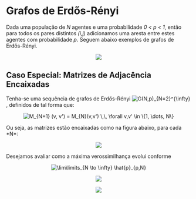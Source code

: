 # Grafos de Erdős-Rényi

Dada uma população de *N* agentes e uma probabilidade *0 < p < 1*, então para todos os pares distintos *(i,j)*  adicionamos uma aresta entre estes agentes com probabilidade *p*. Seguem abaixo exemplos de grafos de Erdős-Rényi. 

<p align = "center">
	<img src = "https://upload.wikimedia.org/wikipedia/commons/thumb/7/70/Erdős–Rényi_model_random_graphs.pdf/page1-800px-Erdős–Rényi_model_random_graphs.pdf.jpg">
</p>


## Caso Especial: Matrizes de Adjacência Encaixadas

Tenha-se uma sequência de grafos de Erdős-Rényi <img src="https://latex.codecogs.com/png.latex?\inline&space;\bg_white&space;G(N,p)_{N=2}^{\infty}" title="G(N,p)_{N=2}^{\infty}" />, definidos de tal forma que:
<p align = "center"> 
	<img src="https://latex.codecogs.com/png.latex?\inline&space;\bg_white&space;M_{N&plus;1}&space;(v,&space;v')&space;=&space;M_{N}(v,v')&space;\,\,&space;\forall&space;v,v'&space;\in&space;\{1,&space;\dots,&space;N\}" title="M_{N+1} (v, v') = M_{N}(v,v') \,\, \forall v,v' \in \{1, \dots, N\}" />
</p>
Ou seja, as matrizes estão encaixadas como na figura abaixo, para cada *N*:
<p align = "center">
	<img src = "nestedmatrices.svg">
</p>

Desejamos avaliar como a máxima verossimilhança evolui conforme

<p align = "center">
	<img src="https://latex.codecogs.com/png.latex?\inline&space;\bg_white&space;\lim\limits_{N&space;\to&space;\infty}&space;\hat{p}_{p,N}" title="\lim\limits_{N \to \infty} \hat{p}_{p,N}" />
</p>

<p align = "center">
	<img src = "maxlikelihood.png">
</p>

<p align = "center">
	<img src = "maxlikelihood2.png">
</p>
